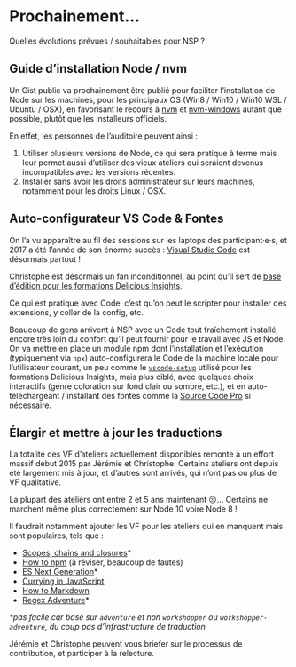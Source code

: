 # Prochainement…

Quelles évolutions prévues / souhaitables pour NSP ?

## Guide d’installation Node / nvm

Un Gist public va prochainement être publié pour faciliter l’installation de Node sur les machines, pour les principaux OS (Win8 / Win10 / Win10 WSL / Ubuntu / OSX), en favorisant le recours à [nvm](https://github.com/creationix/nvm) et [nvm-windows](https://github.com/coreybutler/nvm-windows) autant que possible, plutôt que les installeurs officiels.

En effet, les personnes de l’auditoire peuvent ainsi :

1.  Utiliser plusieurs versions de Node, ce qui sera pratique à terme mais leur permet aussi d’utiliser des vieux ateliers qui seraient devenus incompatibles avec les versions récentes.
2.  Installer sans avoir les droits administrateur sur leurs machines, notamment pour les droits Linux / OSX.

## Auto-configurateur VS Code & Fontes

On l’a vu apparaître au fil des sessions sur les laptops des participant·e·s, et 2017 a été l’année de son énorme succès : [Visual Studio Code](https://code.visualstudio.com/) est désormais partout !

Christophe est désormais un fan inconditionnel, au point qu’il sert de [base d’édition pour les formations Delicious Insights](https://installations.delicious-insights.com/software/vscode.html).

Ce qui est pratique avec Code, c’est qu’on peut le scripter pour installer des extensions, y coller de la config, etc.

Beaucoup de gens arrivent à NSP avec un Code tout fraîchement installé, encore très loin du confort qu’il peut fournir pour le travail avec JS et Node. On va mettre en place un module npm dont l’installation et l’exécution (typiquement via `npx`) auto-configurera le Code de la machine locale pour l’utilisateur courant, un peu comme le [`vscode-setup`](https://github.com/deliciousinsights/vscode-setup#readme) utilisé pour les formations Delicious Insights, mais plus ciblé, avec quelques choix interactifs (genre coloration sur fond clair ou sombre, etc.), et en auto-téléchargeant / installant des fontes comme la [Source Code Pro](https://github.com/adobe-fonts/source-code-pro#readme) si nécessaire.

## Élargir et mettre à jour les traductions

La totalité des VF d’ateliers actuellement disponibles remonte à un effort massif début 2015 par Jérémie et Christophe. Certains ateliers ont depuis été largement mis à jour, et d’autres sont arrivés, qui n’ont pas ou plus de VF qualitative.

La plupart des ateliers ont entre 2 et 5 ans maintenant 😒… Certains ne marchent même plus correctement sur Node 10 voire Node 8 !

Il faudrait notamment ajouter les VF pour les ateliers qui en manquent mais sont populaires, tels que :

- [Scopes, chains and closures]()\*
- [How to npm](https://github.com/workshopper/how-to-npm#readme) (à réviser, beaucoup de fautes)
- [ES Next Generation](https://github.com/jesstelford/esnext-generation#readme)\*
- [Currying in JavaScript](https://github.com/kishorsharma/currying-workshopper#readme)
- [How to Markdown](https://github.com/workshopper/how-to-markdown#readme)
- [Regex Adventure](https://github.com/workshopper/regex-adventure#readme)\*

_\*pas facile car basé sur `adventure` et non `workshopper` ou `workshopper-adventure`, du coup pas d’infrastructure de traduction_

Jérémie et Christophe peuvent vous briefer sur le processus de contribution, et participer à la relecture.
